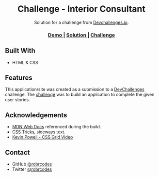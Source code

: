 <h1 align="center">Challenge - Interior Consultant</h1>

<div align="center">
   Solution for a challenge from  <a href="http://devchallenges.io" target="_blank">Devchallenges.io</a>.
</div>

<div align="center">
  <h3>
    <a href="https://{your-demo-link.your-domain}">
      Demo
    </a>
    <span> | </span>
    <a href="https://{your-url-to-the-solution}">
      Solution
    </a>
    <span> | </span>
    <a href="https://devchallenges.io/challenges/Jymh2b2FyebRTUljkNcb">
      Challenge
    </a>
  </h3>
</div>

## Built With

- HTML & CSS

## Features

<!-- List the features of your application or follow the template. Don't share the figma file here :) -->

This application/site was created as a submission to a [DevChallenges](https://devchallenges.io/challenges) challenge. The [challenge](https://devchallenges.io/challenges/Jymh2b2FyebRTUljkNcb) was to build an application to complete the given user stories.

## Acknowledgements

- [MDN Web Docs](https://developer.mozilla.org/en-US/) referenced during the build.
- [CSS Tricks](https://css-tricks.com/almanac/properties/w/writing-mode/), sideways text.
- [Kevin Powell - CSS Grid Video](https://www.youtube.com/watch?v=rg7Fvvl3taU)

## Contact

<!-- - Website [your-website.com](https://{your-web-site-link}) -->

- GitHub [@robrcodes](https://{github.com/robrcodes})
- Twitter [@robrcodes](https://{twitter.com/robrcodes})
